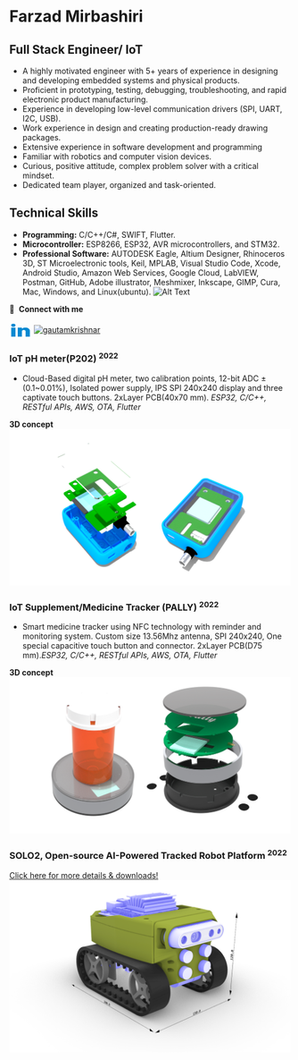# Farzad Mirbashiri
## Full Stack Engineer/ IoT

- A highly motivated engineer with 5+ years of experience in designing and developing embedded systems and physical products.
- Proficient in prototyping, testing, debugging, troubleshooting, and rapid electronic product manufacturing.
- Experience in developing low-level communication drivers (SPI, UART, I2C, USB).
- Work experience in design and creating production-ready drawing packages.
- Extensive experience in software development and programming 
- Familiar with robotics and computer vision devices.
- Curious, positive attitude, complex problem solver with a critical mindset.
- Dedicated team player, organized and task-oriented.
## Technical Skills

- **Programming:** C/C++/C#, SWIFT, Flutter.
- **Microcontroller:** ESP8266, ESP32, AVR microcontrollers, and STM32.
- **Professional Software:** AUTODESK Eagle, Altium Designer, Rhinoceros 3D, ST Microelectronic tools, Keil, MPLAB, Visual Studio Code, Xcode, Android Studio, Amazon Web Services, Google Cloud, LabVIEW, Postman, GitHub, Adobe illustrator, Meshmixer, Inkscape, GIMP, Cura, Mac, Windows, and Linux(ubuntu).
![Alt Text](../assets/images/linkedin-bounce.gif)


<div>
<p dir="auto"><g-emoji class="g-emoji" alias="link" fallback-src="https://github.githubassets.com/images/icons/emoji/unicode/1f517.png">🔗</g-emoji> &nbsp;<strong>Connect with me</strong></p>
<a href="https://www.linkedin.com/in/mirbashiri/" rel="nofollow"><img align="center" src="/assets/images/linkedin-bounce.gif" alt="gautamkrishnar" height="30" width="40" style="max-width: 100%;"></a>
<a href="https://www.instagram.com/_a_perfect_circle_/" rel="nofollow"><img align="center" src="https://raw.githubusercontent.com/rahuldkjain/github-profile-readme-generator/master/src/images/icons/Social/instagram.svg" alt="gautamkrishnar" height="30" width="40" style="max-width: 100%;"></a>
</div>

### IoT pH meter(P202) <sup>2022</sup>
- Cloud-Based digital pH meter, two calibration points, 12-bit ADC ±(0.1~0.01%), Isolated power supply, IPS SPI 240x240 display and three captivate touch buttons. 2xLayer PCB(40x70 mm).
*ESP32, C/C++, RESTful APIs, AWS, OTA, Flutter*

**3D concept**
![This is an image](/assets/images/P202.png)

### IoT Supplement/Medicine Tracker (PALLY) <sup>2022</sup>
- Smart medicine tracker using NFC technology with reminder and monitoring system.
Custom size 13.56Mhz antenna, SPI 240x240, One special capacitive touch button and connector. 2xLayer PCB(D75 mm).*ESP32, C/C++, RESTful APIs, AWS, OTA, Flutter*

**3D concept**
![This is an image](/assets/images/PALLY.png)


### SOLO2, Open-source AI-Powered Tracked Robot Platform <sup>2022</sup>
[Click here for more details & downloads!](https://github.com/mirbashiri/SOLO2)
![This is an image](/assets/images/SOLO2_DIM.png)


